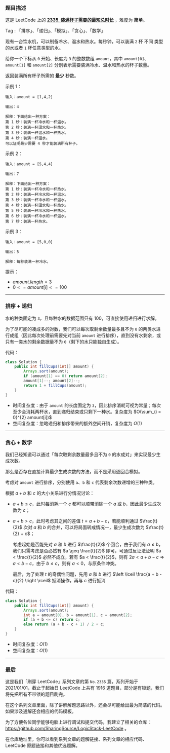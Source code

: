### 题目描述

这是 LeetCode 上的 **[2335. 装满杯子需要的最短总时长]()** ，难度为 **简单**。

Tag : 「排序」、「递归」、「模拟」、「贪心」、「数学」



现有一台饮水机，可以制备冷水、温水和热水。每秒钟，可以装满 `2` 杯 不同 类型的水或者 `1` 杯任意类型的水。

给你一个下标从 `0` 开始、长度为 `3` 的整数数组 `amount`，其中 `amount[0]`、`amount[1]` 和 `amount[2]` 分别表示需要装满冷水、温水和热水的杯子数量。

返回装满所有杯子所需的 **最少** 秒数。

示例 1：
```
输入：amount = [1,4,2]

输出：4

解释：下面给出一种方案：
第 1 秒：装满一杯冷水和一杯温水。
第 2 秒：装满一杯温水和一杯热水。
第 3 秒：装满一杯温水和一杯热水。
第 4 秒：装满一杯温水。
可以证明最少需要 4 秒才能装满所有杯子。
```
示例 2：
```
输入：amount = [5,4,4]

输出：7

解释：下面给出一种方案：
第 1 秒：装满一杯冷水和一杯热水。
第 2 秒：装满一杯冷水和一杯温水。
第 3 秒：装满一杯冷水和一杯温水。
第 4 秒：装满一杯温水和一杯热水。
第 5 秒：装满一杯冷水和一杯热水。
第 6 秒：装满一杯冷水和一杯温水。
第 7 秒：装满一杯热水。
```
示例 3：
```
输入：amount = [5,0,0]

输出：5

解释：每秒装满一杯冷水。
```

提示：
* $amount.length = 3$
* $0 <= amount[i] <= 100$

---

### 排序 + 递归

水的种类固定为 `3`，且每种水的数据范围只有 $100$，可直接使用递归进行求解。

为了尽可能的凑成多的对数，我们可以每次取剩余数量最多且不为 `0` 的两类水进行成组（因此每次处理前需要先对当前 `amount` 进行排序），直到没有水剩余，或只有一类水的剩余数据量不为 `0`（剩下的水只能独自生成）。

代码：
```Java
class Solution {
    public int fillCups(int[] amount) {
        Arrays.sort(amount);
        if (amount[1] == 0) return amount[2];
        amount[1]--; amount[2]--;
        return 1 + fillCups(amount);
    }
}
```
* 时间复杂度：由于 `amount` 的长度固定为 `3`，因此排序消耗可视为常量；每次至少会消耗两杯水，直到递归结束或只剩下一种水。复杂度为 $O(\sum_{i = 0}^{2} amount[i])$
* 空间复杂度：忽略递归和排序带来的额外空间开销，复杂度为 $O(1)$

---

### 贪心 + 数学

我们已经知道可以通过「每次取剩余数量最多且不为 `0` 的水成对」来实现最少生成次数。

那么是否存在直接计算最少生成次数的方法，而不是采用逐回合模拟。

考虑对 `amount` 进行排序，分别使用 `a`、`b` 和 `c` 代表剩余次数递增的三种种类。

根据 $a + b$ 和 $c$ 的大小关系进行分情况讨论：

* $a + b \leq c$，此时每消耗一个 $c$ 都可以顺带消除一个 $a$ 或 $b$，因此最少生成次数为 $c$；

* $a + b > c$，此时考虑其之间的差值 $t = a + b - c$，若能顺利通过 $\frac{t}{2}$ 次对 $a$ 和 $b$ 的合并，可以将局面转成情况一，最少生成次数为 $\frac{t}{2} + c$；

	考虑起始是否能先对 $a$ 和 $b$ 进行 $\frac{t}{2}$ 个回合，由于我们有 $a \leq b$，我们只需考虑是否必然有 $a \geq \frac{t}{2}$ 即可，可通过反证法证明 $a < \frac{t}{2}$ 必然不成立，若有 $a < \frac{t}{2}$，则有 $2a < a + b - c$ => $a < b - c$，由于 $b \leq c$，则有 $a < 0$，与原条件冲突。
	
	最后，为了处理 $t$ 的奇偶性问题，先用 $a$ 和 $b$ 进行 $\left \lceil \frac{a + b - c}{2} \right \rceil$ 抵消操作，再与 $c$ 进行抵消

代码：
```Java
class Solution {
    public int fillCups(int[] amount) {
        Arrays.sort(amount);
        int a = amount[0], b = amount[1], c = amount[2];
        if (a + b <= c) return c;        
        else return (a + b - c + 1) / 2 + c;
    }
}
```
* 时间复杂度：$O(1)$
* 空间复杂度：$O(1)$

---

### 最后

这是我们「刷穿 LeetCode」系列文章的第 `No.2335` 篇，系列开始于 2021/01/01，截止于起始日 LeetCode 上共有 1916 道题目，部分是有锁题，我们将先把所有不带锁的题目刷完。

在这个系列文章里面，除了讲解解题思路以外，还会尽可能给出最为简洁的代码。如果涉及通解还会相应的代码模板。

为了方便各位同学能够电脑上进行调试和提交代码，我建立了相关的仓库：https://github.com/SharingSource/LogicStack-LeetCode 。

在仓库地址里，你可以看到系列文章的题解链接、系列文章的相应代码、LeetCode 原题链接和其他优选题解。

